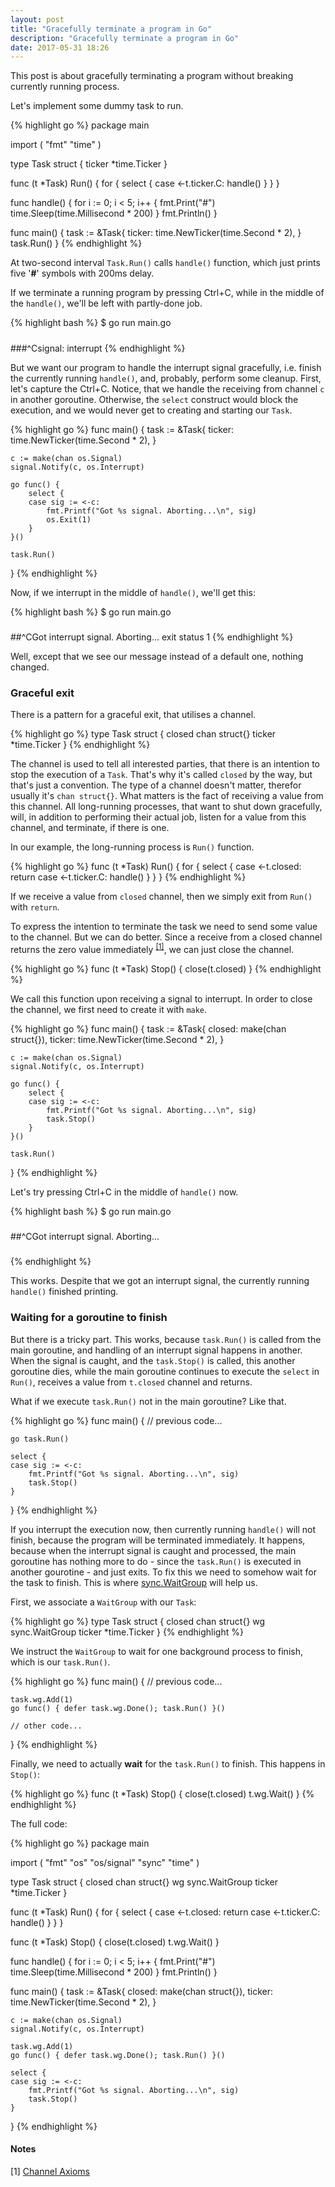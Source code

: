 ```yaml
---
layout: post
title: "Gracefully terminate a program in Go"
description: "Gracefully terminate a program in Go"
date: 2017-05-31 18:26
---
```


This post is about gracefully terminating a program without breaking currently running process.

Let's implement some dummy task to run.

{% highlight go %}
package main

import (
    "fmt"
    "time"
)

type Task struct {
    ticker *time.Ticker
}

func (t *Task) Run() {
    for {
        select {
        case <-t.ticker.C:
            handle()
        }
    }
}

func handle() {
    for i := 0; i < 5; i++ {
        fmt.Print("#")
        time.Sleep(time.Millisecond * 200)
    }
    fmt.Println()
}

func main() {
    task := &Task{
        ticker: time.NewTicker(time.Second * 2),
    }
    task.Run()
}
{% endhighlight %}

At two-second interval `Task.Run()` calls `handle()` function, which just prints five '**#**' symbols with 200ms delay.

If we terminate a running program by pressing Ctrl+C, while in the middle of the `handle()`, we'll be left with partly-done job.

{% highlight bash %}
$ go run main.go
#####
###^Csignal: interrupt
{% endhighlight %}

But we want our program to handle the interrupt signal gracefully, i.e. finish the currently running `handle()`, and, probably, perform some cleanup. First, let's capture the Ctrl+C. Notice, that we handle the receiving from channel `c` in another goroutine. Otherwise, the `select` construct would block the execution, and we would never get to creating and starting our `Task`.

{% highlight go %}
func main() {
    task := &Task{
        ticker: time.NewTicker(time.Second * 2),
    }

    c := make(chan os.Signal)
    signal.Notify(c, os.Interrupt)

    go func() {
        select {
        case sig := <-c:
            fmt.Printf("Got %s signal. Aborting...\n", sig)
            os.Exit(1)
        }
    }()

    task.Run()
}
{% endhighlight %}

Now, if we interrupt in the middle of `handle()`, we'll get this:

{% highlight bash %}
$ go run main.go
#####
##^CGot interrupt signal. Aborting...
exit status 1
{% endhighlight %}

Well, except that we see our message instead of a default one, nothing changed.

### Graceful exit

There is a pattern for a graceful exit, that utilises a channel.

{% highlight go %}
type Task struct {
    closed chan struct{}
    ticker *time.Ticker
}
{% endhighlight %}

The channel is used to tell all interested parties, that there is an intention to stop the execution of a `Task`. That's why it's called `closed`  by the way, but that's just a convention. The type of a channel doesn't matter, therefor usually it's `chan struct{}`. What matters is the fact of receiving a value from this channel. All long-running processes, that want to shut down gracefully, will, in addition to performing their actual job, listen for a value from this channel, and terminate, if there is one.

In our example, the long-running process is `Run()` function.

{% highlight go %}
func (t *Task) Run() {
    for {
        select {
        case <-t.closed:
            return
        case <-t.ticker.C:
            handle()
        }
    }
}
{% endhighlight %}

If we receive a value from `closed` channel, then we simply exit from `Run()` with `return`.

To express the intention to terminate the task we need to send some value to the channel. But we can do better. Since a receive from a closed channel returns the zero value immediately <sup>[[1]](#1)</sup>, we can just close the channel.

{% highlight go %}
func (t *Task) Stop() {
    close(t.closed)
}
{% endhighlight %}

We call this function upon receiving a signal to interrupt. In order to close the channel, we first need to create it with `make`.

{% highlight go %}
func main() {
    task := &Task{
        closed: make(chan struct{}),
        ticker: time.NewTicker(time.Second * 2),
    }

    c := make(chan os.Signal)
    signal.Notify(c, os.Interrupt)

    go func() {
        select {
        case sig := <-c:
            fmt.Printf("Got %s signal. Aborting...\n", sig)
            task.Stop()
        }
    }()

    task.Run()
}
{% endhighlight %}

Let's try pressing Ctrl+C in the middle of `handle()` now.

{% highlight bash %}
$ go run main.go
#####
##^CGot interrupt signal. Aborting...
###
{% endhighlight %}

This works. Despite that we got an interrupt signal, the currently running `handle()` finished printing. 

### Waiting for a goroutine to finish

But there is a tricky part. This works, because `task.Run()` is called from the main goroutine, and handling of an interrupt signal happens in another. When the signal is caught, and the `task.Stop()` is called, this another goroutine dies, while the main goroutine continues to execute the `select` in `Run()`, receives a value from `t.closed` channel and returns.

What if we execute `task.Run()` not in the main goroutine? Like that.

{% highlight go %}
func main() {
    // previous code...

    go task.Run()

    select {
    case sig := <-c:
        fmt.Printf("Got %s signal. Aborting...\n", sig)
        task.Stop()
    }
}
{% endhighlight %}

If you interrupt the execution now, then currently running `handle()` will not finish, because the program will be terminated immediately. It happens, because when the interrupt signal is caught and processed, the main goroutine has nothing more to do - since the `task.Run()` is executed in another gourotine - and just exits. To fix this we need to somehow wait for the task to finish. This is where [sync.WaitGroup](https://golang.org/pkg/sync/#WaitGroup) will help us.

First, we associate a `WaitGroup` with our `Task`:

{% highlight go %}
type Task struct {
    closed chan struct{}
    wg     sync.WaitGroup
    ticker *time.Ticker
}
{% endhighlight %}

We instruct the `WaitGroup` to wait for one background process to finish, which is our `task.Run()`.

{% highlight go %}
func main() {
    // previous code...

    task.wg.Add(1)
    go func() { defer task.wg.Done(); task.Run() }()

    // other code...
}
{% endhighlight %}

Finally, we need to actually **wait** for the `task.Run()` to finish. This happens in `Stop()`:

{% highlight go %}
func (t *Task) Stop() {
    close(t.closed)
    t.wg.Wait()
}
{% endhighlight %}

The full code:

{% highlight go %}
package main

import (
	"fmt"
	"os"
	"os/signal"
	"sync"
	"time"
)

type Task struct {
	closed chan struct{}
	wg     sync.WaitGroup
	ticker *time.Ticker
}

func (t *Task) Run() {
	for {
		select {
		case <-t.closed:
			return
		case <-t.ticker.C:
			handle()
		}
	}
}

func (t *Task) Stop() {
	close(t.closed)
	t.wg.Wait()
}

func handle() {
	for i := 0; i < 5; i++ {
		fmt.Print("#")
		time.Sleep(time.Millisecond * 200)
	}
	fmt.Println()
}

func main() {
	task := &Task{
		closed: make(chan struct{}),
		ticker: time.NewTicker(time.Second * 2),
	}

	c := make(chan os.Signal)
	signal.Notify(c, os.Interrupt)

	task.wg.Add(1)
	go func() { defer task.wg.Done(); task.Run() }()

	select {
	case sig := <-c:
		fmt.Printf("Got %s signal. Aborting...\n", sig)
		task.Stop()
	}
}
{% endhighlight %}

<h4 class="notes">Notes</h4>

[1] <a name="1"></a> [Channel Axioms](https://dave.cheney.net/2014/03/19/channel-axioms)
